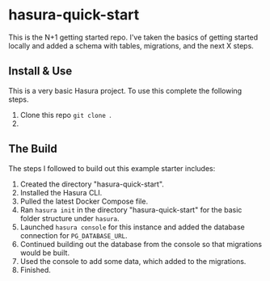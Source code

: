 # hasura-quick-start
This is the N+1 getting started repo. I've taken the basics of getting started locally and added a schema with tables, migrations, and the next X steps.

## Install & Use

This is a very basic Hasura project. To use this complete the following steps.

1. Clone this repo `git clone `.
2. 

## The Build

The steps I followed to build out this example starter includes:

1. Created the directory "hasura-quick-start".
2. Installed the Hasura CLI.
3. Pulled the latest Docker Compose file.
4. Ran `hasura init` in the directory "hasura-quick-start" for the basic folder structure under `hasura`.
5. Launched `hasura console` for this instance and added the database connection for `PG_DATABASE_URL`.
6. Continued building out the database from the console so that migrations would be built.
7. Used the console to add some data, which added to the migrations.
8. Finished.
